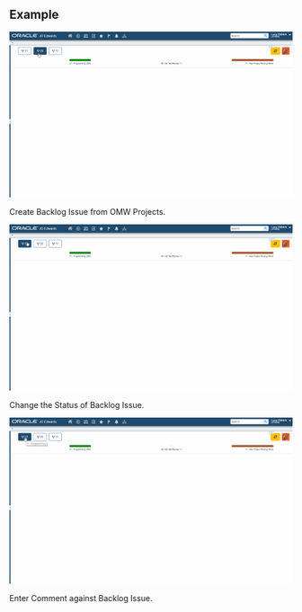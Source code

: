 ## Example

![Start](img/e1p-backlog-start.gif)

Create Backlog Issue from OMW Projects.

![Change](img/e1p-backlog-change.gif)

Change the Status of Backlog Issue.

![Comment](img/e1p-backlog-comment.gif)

Enter Comment against Backlog Issue.
